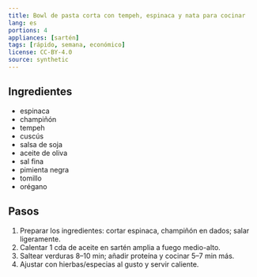 ```yaml
---
title: Bowl de pasta corta con tempeh, espinaca y nata para cocinar
lang: es
portions: 4
appliances: [sartén]
tags: [rápido, semana, económico]
license: CC-BY-4.0
source: synthetic
---
```

## Ingredientes
- espinaca
- champiñón
- tempeh
- cuscús
- salsa de soja
- aceite de oliva
- sal fina
- pimienta negra
- tomillo
- orégano

## Pasos
1. Preparar los ingredientes: cortar espinaca, champiñón en dados; salar ligeramente.
2. Calentar 1 cda de aceite en sartén amplia a fuego medio-alto.
3. Saltear verduras 8–10 min; añadir proteína y cocinar 5–7 min más.
4. Ajustar con hierbas/especias al gusto y servir caliente.
